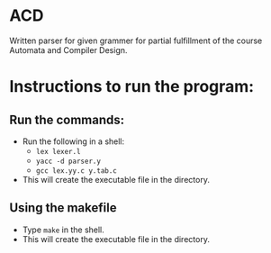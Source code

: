 # ACD
Written parser for given grammer for partial fulfillment of the course Automata and Compiler Design.

# Instructions to run the program:

## Run the commands:

- Run the following in a shell:
  - `lex lexer.l`
  - `yacc -d parser.y`
  - `gcc lex.yy.c y.tab.c`
- This will create the executable file in the directory.

## Using the makefile

- Type `make` in the shell.
- This will create the executable file in the directory.
